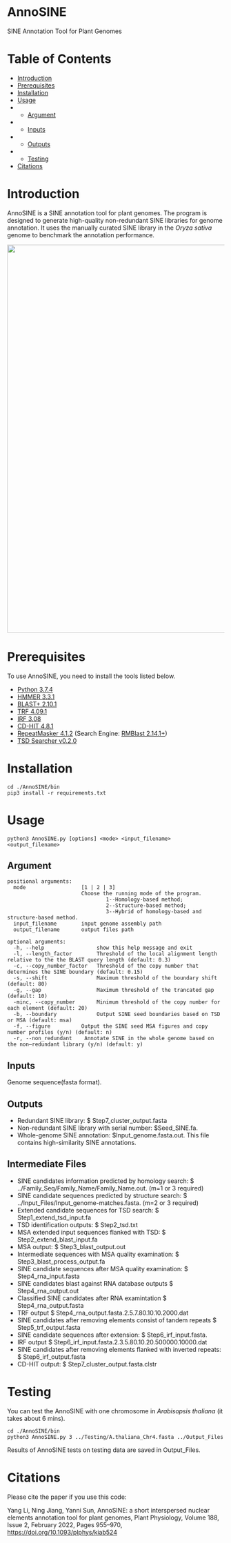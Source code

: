 # AnnoSINE

SINE Annotation Tool for Plant Genomes

# Table of Contents

- [Introduction](#Introduction)
- [Prerequisites](#Prerequisites)
- [Installation](#Installation)
- [Usage](#Usage)
-
  - [Argument](#Argument)
-
  - [Inputs](#Inputs)
-
  - [Outputs](#Outputs)
-
  - [Testing](#Testing)
- [Citations](#Citations)

# Introduction

AnnoSINE is a SINE annotation tool for plant genomes. The program is designed to
generate high-quality non-redundant SINE libraries for genome annotation. It
uses the manually curated SINE library in the _Oryza sativa_ genome to benchmark
the annotation performance.

<div  align="center">
<img src="https://github.com/yangli557/AnnoSINE/blob/main/pipeline.png" width = "700" height = "900" />
</div>

<!AnnoSINE has eight major modules. The first one is to identify putative SINE candidates by applying hidden Markov model (HMM)-based homology search, structure-based *de novo* search or combinition of homology-structure-based search. This step is usually sensitive but can output many false SINE candidates. In the 2nd step, it searches for target site duplication (TSD) in the flanking region to further verify each SINE candidate. As TSD is a significant feature of SINEs, this step is highly effective in removing non-SINEs. Although searching for TSD can be conducted in the later stage of the pipeline, removing false positives earlier can save the computational time of the downstream analysis. In the 3rd step, it examines the copy number and the alignment of SINE copies to remove the sequences with few copy numbers or shifted/fragmented/extended alignments. In addition, it can identify some lineage-specific differences, such as the length of the 3' end using the alignment profile. In the 4th step, it decides the superfamily of each candidate SINE sequence and remove highly similar candidates from known non-coding RNAs. Meanwhile, the highly identical sequences assembling to RNA are false positives. In the 5th step, it removes candidates with a large proportion of tandem repeats. In the 6th step, it removes other TEs by detecting inverted repeats adjacent to TSDs. These steps focused on identifying complete SINEs (i.e., *seed sequences*) in the query genome. Redundant seeds are filtered to generate the SINE library. After we obtain the non-redundant seed sequences, it will apply RepeatMasker to identify other SINEs to complete the whole genome SINE annotation in the last step.-->

# Prerequisites

To use AnnoSINE, you need to install the tools listed below.

- [Python 3.7.4](https://www.python.org/)
- [HMMER 3.3.1](http://hmmer.org/download.html)
- [BLAST+ 2.10.1](https://ftp.ncbi.nlm.nih.gov/blast/executables/blast+/2.10.1/)
- [TRF 4.09.1](https://github.com/Benson-Genomics-Lab/TRF/releases/tag/v4.09.1)
- [IRF 3.08](https://github.com/Benson-Genomics-Lab/IRF/releases/tag/IRFv3.08)
- [CD-HIT 4.8.1](https://github.com/weizhongli/cdhit/releases/download/V4.8.1/cd-hit-v4.8.1-2019-0228.tar.gz)
- [RepeatMasker 4.1.2](http://www.repeatmasker.org/RepeatMasker/) (Search
  Engine: [RMBlast 2.14.1+](https://www.repeatmasker.org/rmblast/))
- [TSD Searcher v0.2.0](https://github.com/charlieyule/tsd-searcher/releases/tag/v0.2.0)

# Installation

```
cd ./AnnoSINE/bin
pip3 install -r requirements.txt
```

# Usage

```
python3 AnnoSINE.py [options] <mode> <input_filename> <output_filename>
```

## Argument

```
positional arguments:
  mode                  [1 | 2 | 3]
                        Choose the running mode of the program.
                                1--Homology-based method;
                                2--Structure-based method;
                                3--Hybrid of homology-based and structure-based method.
  input_filename        input genome assembly path
  output_filename       output files path

optional arguments:
  -h, --help                 show this help message and exit
  -l, --length_factor        Threshold of the local alignment length relative to the the BLAST query length (default: 0.3)
  -c, --copy_number_factor   Threshold of the copy number that determines the SINE boundary (default: 0.15)
  -s, --shift                Maximum threshold of the boundary shift (default: 80)
  -g, --gap                  Maximum threshold of the trancated gap (default: 10)
  -minc, --copy_number       Minimum threshold of the copy number for each element (default: 20)
  -b, --boundary             Output SINE seed boundaries based on TSD or MSA (default: msa)
  -f, --figure          Output the SINE seed MSA figures and copy number profiles (y/n) (default: n)
  -r, --non_redundant    Annotate SINE in the whole genome based on the non—redundant library (y/n) (default: y)
```

## Inputs

Genome sequence(fasta format).

## Outputs

- Redundant SINE library: $ Step7_cluster_output.fasta
- Non-redundant SINE library with serial number: $Seed_SINE.fa.
- Whole-genome SINE annotation: $Input_genome.fasta.out. This file contains
  high-similarity SINE annotations.

## Intermediate Files

- SINE candidates information predicted by homology search: $
  ../Family_Seq/Family_Name/Family_Name.out. (m=1 or 3 required)
- SINE candidate sequences predicted by structure search: $
  ../Input_Files/Input_genome-matches.fasta. (m=2 or 3 required)
- Extended candidate sequences for TSD search: $ Step1_extend_tsd_input.fa
- TSD identification outputs: $ Step2_tsd.txt
- MSA extended input sequences flanked with TSD: $ Step2_extend_blast_input.fa
- MSA output: $ Step3_blast_output.out
- Intermediate sequences with MSA quality examination: $
  Step3_blast_process_output.fa
- SINE candidate sequences after MSA quality examination: $
  Step4_rna_input.fasta
- SINE candidates blast against RNA database outputs $ Step4_rna_output.out
- Classified SINE candidates after RNA examintation $ Step4_rna_output.fasta
- TRF output $ Step4_rna_output.fasta.2.5.7.80.10.10.2000.dat
- SINE candidates after removing elements consist of tandem repeats $
  Step5_trf_output.fasta
- SINE candidate sequences after extension: $ Step6_irf_input.fasta.
- IRF output $ Step6_irf_input.fasta.2.3.5.80.10.20.500000.10000.dat
- SINE candidates after removing elements flanked with inverted repeats: $
  Step6_irf_output.fasta
- CD-HIT output: $ Step7_cluster_output.fasta.clstr

# Testing

You can test the AnnoSINE with one chromosome in _Arabisopsis thaliana_ (it
takes about 6 mins).

```
cd ./AnnoSINE/bin
python3 AnnoSINE.py 3 ../Testing/A.thaliana_Chr4.fasta ../Output_Files
```

Results of AnnoSINE tests on testing data are saved in Output_Files.

# Citations

Please cite the paper if you use this code:

Yang Li, Ning Jiang, Yanni Sun, AnnoSINE: a short interspersed nuclear elements
annotation tool for plant genomes, Plant Physiology, Volume 188, Issue 2,
February 2022, Pages 955–970, https://doi.org/10.1093/plphys/kiab524
